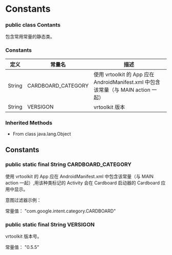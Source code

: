 # Constants

### public class Contants

包含常用常量的静态类。

### Constants

定义 | 常量名 | 描述
---- | ------ | ----
String | CARDBOARD_CATEGORY | 使用 vrtoolkit 的 App 应在 AndroidManifest.xml 中包含该常量（与 MAIN action 一起）
String | VERSIGON | vrtoolkit 版本

### Inherited Methods

* From class java.lang.Object

## Constants

### public static final String CARDBOARD_CATEGORY

使用 vrtoolkit 的 App 应在 AndroidManifest.xml 中包含该常量（与 MAIN action 一起）,用该种类标记的 Activity 会在 Cardboard 启动器的 Cardboard 应用中显示。

意图过滤器示例：

常量值： "com.google.intent.category.CARDBOARD"

### public static final String VERSIGON

vrtoolkit 版本号。

常量值： "0.5.5"
